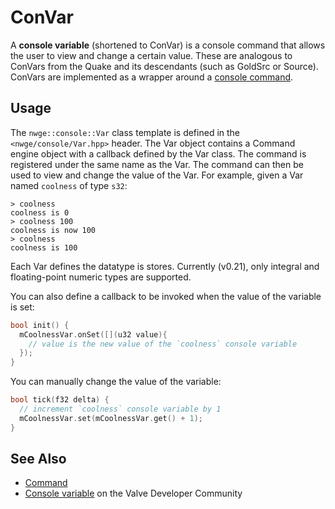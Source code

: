 # ConVar

A **console variable** (shortened to ConVar) is a console command that allows
the user to view and change a certain value. These are analogous to ConVars from
the Quake and its descendants (such as GoldSrc or Source). ConVars are
implemented as a wrapper around a [console command](Command).

## Usage

The `nwge::console::Var` class template is defined in the
`<nwge/console/Var.hpp>` header. The Var object contains a Command engine object
with a callback defined by the Var class. The command is registered under the
same name as the Var. The command can then be used to view and change the value
of the Var. For example, given a Var named `coolness` of type `s32`:

```console
> coolness
coolness is 0
> coolness 100
coolness is now 100
> coolness
coolness is 100
```

Each Var defines the datatype is stores. Currently (v0.21), only integral and
floating-point numeric types are supported.

You can also define a callback to be invoked when the value of the variable is
set:

```c++
bool init() {
  mCoolnessVar.onSet([](u32 value){
    // value is the new value of the `coolness` console variable
  });
}
```

You can manually change the value of the variable:

```c++
bool tick(f32 delta) {
  // increment `coolness` console variable by 1
  mCoolnessVar.set(mCoolnessVar.get() + 1);
}
```

## See Also

* [Command](Command)
* [Console variable][vdc-console-variable] on the Valve Developer Community

[vdc-console-variable]:
    https://developer.valvesoftware.com/wiki/Console_variable
